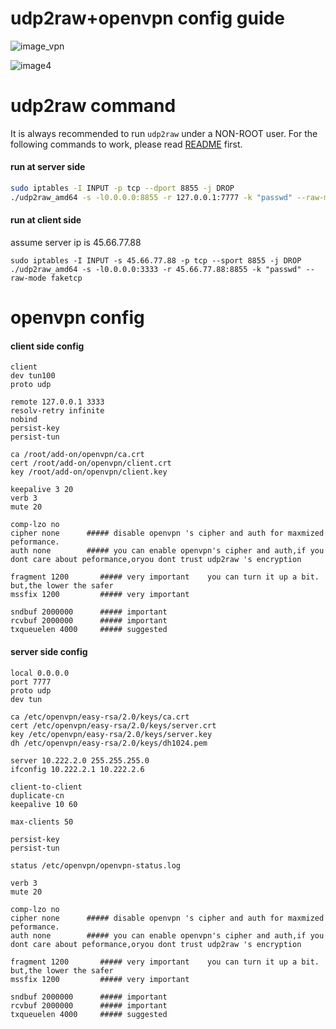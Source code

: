 # udp2raw+openvpn config guide
![image_vpn](/images/openvpn.PNG)

![image4](/images/image4.PNG)
# udp2raw command

It is always recommended to run `udp2raw` under a NON-ROOT user. For the following commands to work, please read [README](/README.md) first.

#### run at server side
```bash
sudo iptables -I INPUT -p tcp --dport 8855 -j DROP
./udp2raw_amd64 -s -l0.0.0.0:8855 -r 127.0.0.1:7777 -k "passwd" --raw-mode faketcp
```
#### run at client side
assume server ip is 45.66.77.88
```
sudo iptables -I INPUT -s 45.66.77.88 -p tcp --sport 8855 -j DROP
./udp2raw_amd64 -s -l0.0.0.0:3333 -r 45.66.77.88:8855 -k "passwd" --raw-mode faketcp
```


# openvpn config

#### client side config
```
client
dev tun100
proto udp

remote 127.0.0.1 3333
resolv-retry infinite 
nobind 
persist-key 
persist-tun  

ca /root/add-on/openvpn/ca.crt
cert /root/add-on/openvpn/client.crt
key /root/add-on/openvpn/client.key

keepalive 3 20
verb 3
mute 20

comp-lzo no
cipher none      ##### disable openvpn 's cipher and auth for maxmized peformance. 
auth none        ##### you can enable openvpn's cipher and auth,if you dont care about peformance,oryou dont trust udp2raw 's encryption

fragment 1200       ##### very important    you can turn it up a bit. but,the lower the safer
mssfix 1200         ##### very important

sndbuf 2000000      ##### important
rcvbuf 2000000      ##### important
txqueuelen 4000     ##### suggested
```


#### server side config
```
local 0.0.0.0
port 7777 
proto udp
dev tun 

ca /etc/openvpn/easy-rsa/2.0/keys/ca.crt
cert /etc/openvpn/easy-rsa/2.0/keys/server.crt
key /etc/openvpn/easy-rsa/2.0/keys/server.key
dh /etc/openvpn/easy-rsa/2.0/keys/dh1024.pem

server 10.222.2.0 255.255.255.0 
ifconfig 10.222.2.1 10.222.2.6

client-to-client
duplicate-cn 
keepalive 10 60 

max-clients 50

persist-key
persist-tun

status /etc/openvpn/openvpn-status.log

verb 3
mute 20  

comp-lzo no
cipher none      ##### disable openvpn 's cipher and auth for maxmized peformance. 
auth none        ##### you can enable openvpn's cipher and auth,if you dont care about peformance,oryou dont trust udp2raw 's encryption

fragment 1200       ##### very important    you can turn it up a bit. but,the lower the safer
mssfix 1200         ##### very important

sndbuf 2000000      ##### important
rcvbuf 2000000      ##### important
txqueuelen 4000     ##### suggested
```
